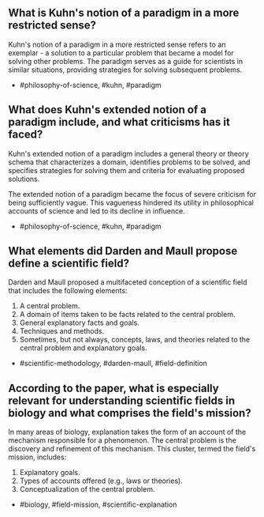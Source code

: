 ## What is Kuhn's notion of a paradigm in a more restricted sense?

Kuhn's notion of a paradigm in a more restricted sense refers to an exemplar - a solution to a particular problem that became a model for solving other problems. The paradigm serves as a guide for scientists in similar situations, providing strategies for solving subsequent problems.

- #philosophy-of-science, #kuhn, #paradigm

## What does Kuhn's extended notion of a paradigm include, and what criticisms has it faced?

Kuhn's extended notion of a paradigm includes a general theory or theory schema that characterizes a domain, identifies problems to be solved, and specifies strategies for solving them and criteria for evaluating proposed solutions.

The extended notion of a paradigm became the focus of severe criticism for being sufficiently vague. This vagueness hindered its utility in philosophical accounts of science and led to its decline in influence.

- #philosophy-of-science, #kuhn, #paradigm

## What elements did Darden and Maull propose define a scientific field?

Darden and Maull proposed a multifaceted conception of a scientific field that includes the following elements:

1. A central problem.
2. A domain of items taken to be facts related to the central problem.
3. General explanatory facts and goals.
4. Techniques and methods.
5. Sometimes, but not always, concepts, laws, and theories related to the central problem and explanatory goals.

- #scientific-methodology, #darden-maull, #field-definition

## According to the paper, what is especially relevant for understanding scientific fields in biology and what comprises the field's mission?

In many areas of biology, explanation takes the form of an account of the mechanism responsible for a phenomenon. The central problem is the discovery and refinement of this mechanism. This cluster, termed the field's mission, includes:

1. Explanatory goals.
2. Types of accounts offered (e.g., laws or theories).
3. Conceptualization of the central problem.

- #biology, #field-mission, #scientific-explanation